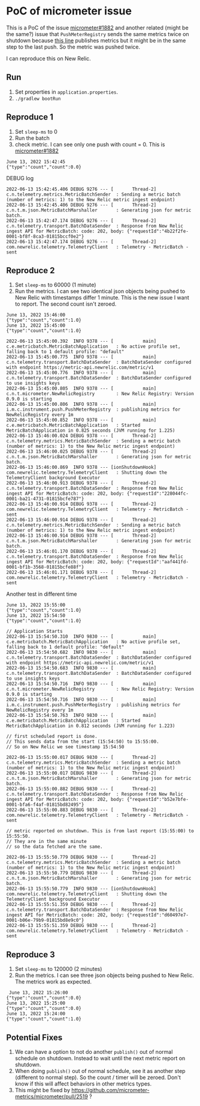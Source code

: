 # PoC of micrometer issue

This is a PoC of the issue [micrometer#1882](https://github.com/micrometer-metrics/micrometer/issues/1882) and another related (might be the same?) issue that `PushMeterRegistry` sends the same metrics twice on shutdown because [this line](https://github.com/micrometer-metrics/micrometer/blob/main/micrometer-core/src/main/java/io/micrometer/core/instrument/push/PushMeterRegistry.java#L96) publishes metrics but it might be in the same step to the last push. So the metric was pushed twice.

I can reproduce this on New Relic. 

## Run

1. Set properties in `application.properties`.
2. `./gradlew bootRun`

## Reproduce 1

1. Set `sleep-ms` to 0
2. Run the batch
3. check metric. I can see only one push with count = 0. This is [micrometer#1882](https://github.com/micrometer-metrics/micrometer/issues/1882)

```
June 13, 2022 15:42:45
{"type":"count","count":0.0}
```

DEBUG log
```
2022-06-13 15:42:45.406 DEBUG 9276 --- [       Thread-2] c.n.telemetry.metrics.MetricBatchSender  : Sending a metric batch (number of metrics: 1) to the New Relic metric ingest endpoint)
2022-06-13 15:42:45.406 DEBUG 9276 --- [       Thread-2] c.n.t.m.json.MetricBatchMarshaller       : Generating json for metric batch.
2022-06-13 15:42:47.174 DEBUG 9276 --- [       Thread-2] c.n.telemetry.transport.BatchDataSender  : Response from New Relic ingest API for MetricBatch: code: 202, body: {"requestId":"4b22f2fe-0001-bf8f-8ca3-01815bccf0e2"}
2022-06-13 15:42:47.174 DEBUG 9276 --- [       Thread-2] com.newrelic.telemetry.TelemetryClient   : Telemetry - MetricBatch - sent
```

## Reproduce 2

1. Set `sleep-ms` to 60000 (1 minute)
2. Run the metrics. I can see two identical json objects being pushed to New Relic with timestamps differ 1 minute. This is the new issue I want to report. The second count isn't zeroed.
 
```
June 13, 2022 15:46:00
{"type":"count","count":1.0}
June 13, 2022 15:45:00
{"type":"count","count":1.0}
```

```
2022-06-13 15:45:00.392  INFO 9378 --- [           main] c.e.metricbatch.MetricBatchApplication   : No active profile set, falling back to 1 default profile: "default"
2022-06-13 15:45:00.775  INFO 9378 --- [           main] c.n.telemetry.transport.BatchDataSender  : BatchDataSender configured with endpoint https://metric-api.newrelic.com/metric/v1
2022-06-13 15:45:00.776  INFO 9378 --- [           main] c.n.telemetry.transport.BatchDataSender  : BatchDataSender configured to use insights keys
2022-06-13 15:45:00.805  INFO 9378 --- [           main] c.n.t.micrometer.NewRelicRegistry        : New Relic Registry: Version 0.9.0 is starting
2022-06-13 15:45:00.806  INFO 9378 --- [           main] i.m.c.instrument.push.PushMeterRegistry  : publishing metrics for NewRelicRegistry every 1m
2022-06-13 15:45:00.852  INFO 9378 --- [           main] c.e.metricbatch.MetricBatchApplication   : Started MetricBatchApplication in 0.825 seconds (JVM running for 1.225)
2022-06-13 15:46:00.024 DEBUG 9378 --- [       Thread-2] c.n.telemetry.metrics.MetricBatchSender  : Sending a metric batch (number of metrics: 1) to the New Relic metric ingest endpoint)
2022-06-13 15:46:00.025 DEBUG 9378 --- [       Thread-2] c.n.t.m.json.MetricBatchMarshaller       : Generating json for metric batch.
2022-06-13 15:46:00.869  INFO 9378 --- [ionShutdownHook] com.newrelic.telemetry.TelemetryClient   : Shutting down the TelemetryClient background Executor
2022-06-13 15:46:00.913 DEBUG 9378 --- [       Thread-2] c.n.telemetry.transport.BatchDataSender  : Response from New Relic ingest API for MetricBatch: code: 202, body: {"requestId":"228044fc-0001-ba21-4731-01815bcfe787"}
2022-06-13 15:46:00.914 DEBUG 9378 --- [       Thread-2] com.newrelic.telemetry.TelemetryClient   : Telemetry - MetricBatch - sent
2022-06-13 15:46:00.914 DEBUG 9378 --- [       Thread-2] c.n.telemetry.metrics.MetricBatchSender  : Sending a metric batch (number of metrics: 1) to the New Relic metric ingest endpoint)
2022-06-13 15:46:00.914 DEBUG 9378 --- [       Thread-2] c.n.t.m.json.MetricBatchMarshaller       : Generating json for metric batch.
2022-06-13 15:46:01.170 DEBUG 9378 --- [       Thread-2] c.n.telemetry.transport.BatchDataSender  : Response from New Relic ingest API for MetricBatch: code: 202, body: {"requestId":"aaf441fd-0001-bf1b-3568-01815bcfe88f"}
2022-06-13 15:46:01.171 DEBUG 9378 --- [       Thread-2] com.newrelic.telemetry.TelemetryClient   : Telemetry - MetricBatch - sent
```

Another test in different time

```
June 13, 2022 15:55:00
{"type":"count","count":1.0}
June 13, 2022 15:54:50
{"type":"count","count":1.0}
```

```
// Application Starts
2022-06-13 15:54:50.310  INFO 9830 --- [           main] c.e.metricbatch.MetricBatchApplication   : No active profile set, falling back to 1 default profile: "default"
2022-06-13 15:54:50.682  INFO 9830 --- [           main] c.n.telemetry.transport.BatchDataSender  : BatchDataSender configured with endpoint https://metric-api.newrelic.com/metric/v1
2022-06-13 15:54:50.683  INFO 9830 --- [           main] c.n.telemetry.transport.BatchDataSender  : BatchDataSender configured to use insights keys
2022-06-13 15:54:50.716  INFO 9830 --- [           main] c.n.t.micrometer.NewRelicRegistry        : New Relic Registry: Version 0.9.0 is starting
2022-06-13 15:54:50.716  INFO 9830 --- [           main] i.m.c.instrument.push.PushMeterRegistry  : publishing metrics for NewRelicRegistry every 1m
2022-06-13 15:54:50.763  INFO 9830 --- [           main] c.e.metricbatch.MetricBatchApplication   : Started MetricBatchApplication in 0.812 seconds (JVM running for 1.223)

// first scheduled report is done. 
// This sends data from the start (15:54:50) to 15:55:00.
// So on New Relic we see timestamp 15:54:50

2022-06-13 15:55:00.017 DEBUG 9830 --- [       Thread-2] c.n.telemetry.metrics.MetricBatchSender  : Sending a metric batch (number of metrics: 1) to the New Relic metric ingest endpoint)
2022-06-13 15:55:00.017 DEBUG 9830 --- [       Thread-2] c.n.t.m.json.MetricBatchMarshaller       : Generating json for metric batch.
2022-06-13 15:55:00.882 DEBUG 9830 --- [       Thread-2] c.n.telemetry.transport.BatchDataSender  : Response from New Relic ingest API for MetricBatch: code: 202, body: {"requestId":"b52e7bfe-0001-bfa6-f4af-01815bd82495"}
2022-06-13 15:55:00.883 DEBUG 9830 --- [       Thread-2] com.newrelic.telemetry.TelemetryClient   : Telemetry - MetricBatch - sent

// metric reported on shutdown. This is from last report (15:55:00) to 15:55:50. 
// They are in the same minute
// so the data fetched are the same.

2022-06-13 15:55:50.779 DEBUG 9830 --- [       Thread-2] c.n.telemetry.metrics.MetricBatchSender  : Sending a metric batch (number of metrics: 1) to the New Relic metric ingest endpoint)
2022-06-13 15:55:50.779 DEBUG 9830 --- [       Thread-2] c.n.t.m.json.MetricBatchMarshaller       : Generating json for metric batch.
2022-06-13 15:55:50.779  INFO 9830 --- [ionShutdownHook] com.newrelic.telemetry.TelemetryClient   : Shutting down the TelemetryClient background Executor
2022-06-13 15:55:51.359 DEBUG 9830 --- [       Thread-2] c.n.telemetry.transport.BatchDataSender  : Response from New Relic ingest API for MetricBatch: code: 202, body: {"requestId":"d60497e7-0001-b06e-79b9-01815bd8e9c0"}
2022-06-13 15:55:51.359 DEBUG 9830 --- [       Thread-2] com.newrelic.telemetry.TelemetryClient   : Telemetry - MetricBatch - sent
```


## Reproduce 3

1. Set `sleep-ms` to 120000 (2 minutes)
2. Run the metrics. I can see three json objects being pushed to New Relic. The metrics work as expected.

```
 June 13, 2022 15:26:00
{"type":"count","count":0.0}
June 13, 2022 15:25:00
{"type":"count","count":0.0}
June 13, 2022 15:24:00
{"type":"count","count":1.0}
```

## Potential Fixes
1. We can have a option to not do another `publish()` out of normal schedule on shutdown. Instead to wait until the next metric report on shutdown.
2. When doing `publish()` out of normal schedule, see it as another step (different to normal step). So the count / timer will be zeroed. Don't know if this will affect behaviors in other metrics types.
3. This might be fixed by https://github.com/micrometer-metrics/micrometer/pull/2519 ?
